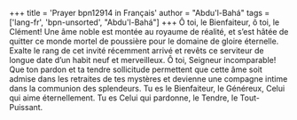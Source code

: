 +++
title = 'Prayer bpn12914 in Français'
author = "Abdu'l-Bahá"
tags = ['lang-fr', 'bpn-unsorted', "Abdu'l-Bahá"]
+++
Ô toi, le Bienfaiteur, ô toi, le Clément! Une âme noble est montée au royaume de réalité, et s’est hâtée de quitter ce monde mortel de poussière pour le domaine de gloire éternelle. Exalte le rang de cet invité récemment arrivé et revêts ce serviteur de longue date d’un habit neuf et merveilleux. 
Ô toi, Seigneur incomparable! Que ton pardon et ta tendre sollicitude permettent que cette âme soit admise dans les retraites de tes mystères et devienne une compagne intime dans la communion des splendeurs. Tu es le Bienfaiteur, le Généreux, Celui qui aime éternellement. Tu es Celui qui pardonne, le Tendre, le Tout-Puissant.
